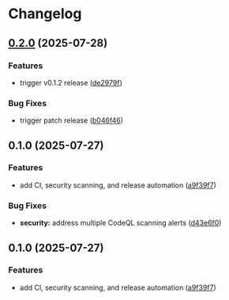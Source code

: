 # Changelog

## [0.2.0](https://github.com/gustav0thethird/ScriptMesh/compare/v0.1.0...v0.2.0) (2025-07-28)


### Features

* trigger v0.1.2 release ([de2979f](https://github.com/gustav0thethird/ScriptMesh/commit/de2979f734f3c68b92498ca5f9cf3099715e6e01))


### Bug Fixes

* trigger patch release ([b046f46](https://github.com/gustav0thethird/ScriptMesh/commit/b046f469d0c10cb9e457c406837b51f650ed8a14))

## 0.1.0 (2025-07-27)


### Features

* add CI, security scanning, and release automation ([a9f39f7](https://github.com/gustav0thethird/ScriptMesh/commit/a9f39f74d085589f9182420625acfc2433cca488))


### Bug Fixes

* **security:** address multiple CodeQL scanning alerts ([d43e6f0](https://github.com/gustav0thethird/ScriptMesh/commit/d43e6f03186debb737241580fe25602033da0f15))

## 0.1.0 (2025-07-27)


### Features

* add CI, security scanning, and release automation ([a9f39f7](https://github.com/gustav0thethird/ScriptMesh/commit/a9f39f74d085589f9182420625acfc2433cca488))
